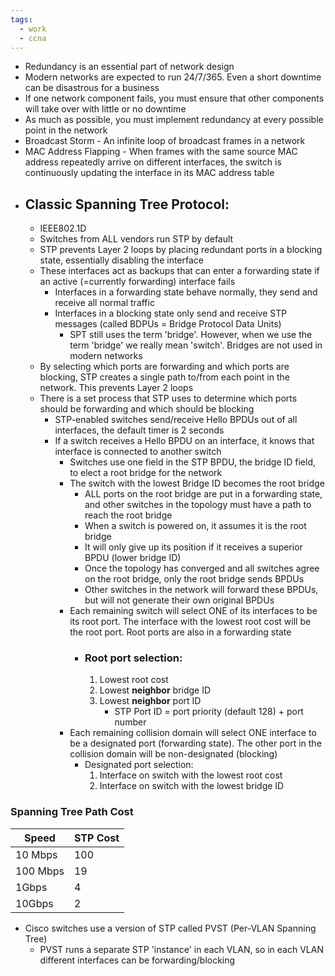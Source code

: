```yaml
---
tags:
  - work
  - ccna
---
```

- Redundancy is an essential part of network design
- Modern networks are expected to run 24/7/365. Even a short downtime can be disastrous for a business
- If one network component fails, you must ensure that other components will take over with little or no downtime
- As much as possible, you must implement redundancy at every possible point in the network
- Broadcast Storm - An infinite loop of broadcast frames in a network
- MAC Address Flapping - When frames with the same source MAC address repeatedly arrive on different interfaces, the switch is continuously updating the interface in its MAC address table
- ## Classic Spanning Tree Protocol:
	- IEEE802.1D
	- Switches from ALL vendors run STP by default
	- STP prevents Layer 2 loops by placing redundant ports in a blocking state, essentially disabling the interface
	- These interfaces act as backups that can enter a forwarding state if an active (=currently forwarding) interface fails
		- Interfaces in a forwarding state behave normally, they send and receive all normal traffic
		- Interfaces in a blocking state only send and receive STP messages (called BDPUs = Bridge Protocol Data Units)
			- SPT still uses the term 'bridge'. However, when we use the term 'bridge' we really mean 'switch'. Bridges are not used in modern networks
	- By selecting which ports are forwarding and which ports are blocking, STP creates a single path to/from each point in the network. This prevents Layer 2 loops
	- There is a set process that STP uses to determine which ports should be forwarding and which should be blocking
		- STP-enabled switches send/receive Hello BPDUs out of all interfaces, the default timer is 2 seconds
		- If a switch receives a Hello BPDU on an interface, it knows that interface is connected to another switch
			- Switches use one field in the STP BPDU, the bridge ID field, to elect a root bridge for the network
			- The switch with the lowest Bridge ID becomes the root bridge
				- ALL ports on the root bridge are put in a forwarding state, and other switches in the topology must have a path to reach the root bridge
				- When a switch is powered on, it assumes it is the root bridge
				- It will only give up its position if it receives a superior BPDU (lower bridge ID)
				- Once the topology has converged and all switches agree on the root bridge, only the root bridge sends BPDUs
				- Other switches in the network will forward these BPDUs, but will not generate their own original BPDUs
			- Each remaining switch will select ONE of its interfaces to be its root port. The interface with the lowest root cost will be the root port. Root ports are also in a forwarding state
				- ### Root port selection:
					1. Lowest root cost
					2. Lowest **neighbor** bridge ID
					3. Lowest **neighbor** port ID
						- STP Port ID = port priority (default 128) + port number
			- Each remaining collision domain will select ONE interface to be a designated port (forwarding state). The other port in the collision domain will be non-designated (blocking)
				- Designated port selection:
					1. Interface on switch with the lowest root cost
					2. Interface on switch with the lowest bridge ID

### Spanning Tree Path Cost

| Speed    | STP Cost |
| -------- | -------- |
| 10 Mbps  | 100      |
| 100 Mbps | 19       |
| 1Gbps    | 4        |
| 10Gbps   | 2        |

- Cisco switches use a version of STP called PVST (Per-VLAN Spanning Tree)
	- PVST runs a separate STP 'instance' in each VLAN, so in each VLAN different interfaces can be forwarding/blocking